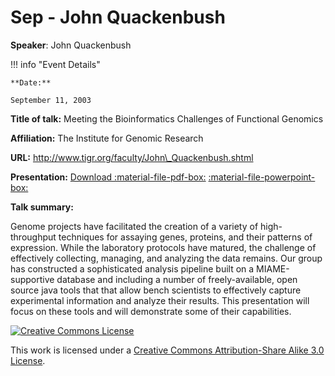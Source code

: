 # Sep - John Quackenbush

**Speaker**: John Quackenbush

!!! info "Event Details"
    
    
    **Date:**
    
    September 11, 2003

**Title of talk:** Meeting the Bioinformatics Challenges of Functional Genomics

**Affiliation:** The Institute for Genomic Research

**URL:** http://www.tigr.org/faculty/John\_Quackenbush.shtml

**Presentation:** [Download :material-file-pdf-box:](https://drive.google.com/file/d/1Xp3IGHN41mltBVU_dLtjQboYECYChrGk/view?usp=sharing) [:material-file-powerpoint-box:](https://drive.google.com/file/d/1dRTafL0HquVXGU9cPuQgjbmgHw8dniq4/view?usp=sharing)

**Talk summary:**

Genome projects have facilitated the creation of a variety of high-throughput techniques for assaying genes, proteins, and their patterns of expression. While the laboratory protocols have matured, the challenge of effectively collecting, managing, and analyzing the data remains. Our group has constructed a sophisticated analysis pipeline built on a MIAME-supportive database and including a number of freely-available, open source java tools that that allow bench scientists to effectively capture experimental information and analyze their results. This presentation will focus on these tools and will demonstrate some of their capabilities.

[![Creative Commons License](http://i.creativecommons.org/l/by-sa/3.0/80x15.png)](http://creativecommons.org/licenses/by-sa/3.0/)

This work is licensed under a [Creative Commons Attribution-Share Alike 3.0 License](http://creativecommons.org/licenses/by-sa/3.0/).

